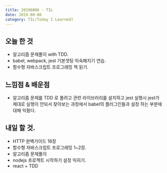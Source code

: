 ```yaml
---
title: 20190806 - TIL
date: 2019-08-06
category: TIL(Today I Learned)
---
```


## 오늘 한 것

- 알고리즘 문제풀이 with TDD.
- babel, webpack, jest 기본셋팅 익숙해지기 연습.
- 함수형 자바스크립트 프로그래밍 책 읽기.

## 느낌점 & 배운점
- 알고리즘 문제를 TDD 로 풀려고 관련 라이브러리를 설치하고 jest 실행시
  jest가 제대로 실행이 안되서 찾아보는 과정에서 babel의 플러그인들과 설정
  하는 부분에 대해 익혔다.
  
## 내일 할 것.

- HTTP 완벽가이드 16장
- 함수형 자바스크립트 프로그래밍 1~2장.
- 알고리즘 문제풀이
- nodejs 프로젝트 시작하기 설정 익히기.
- react + TDD

